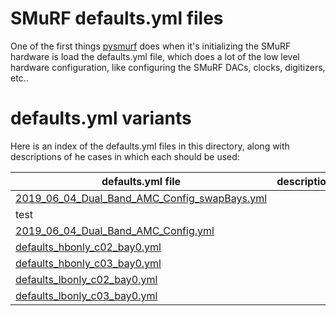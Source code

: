 # SMuRF defaults.yml files

One of the first things [pysmurf](https://github.com/slaclab/pysmurf)
does when it's initializing the SMuRF hardware is load the
defaults.yml file, which does a lot of the low level hardware
configuration, like configuring the SMuRF DACs, clocks, digitizers,
etc..

# defaults.yml variants

Here is an index of the defaults.yml files in this directory, along
with descriptions of he cases in which each should be used:

| defaults.yml file | description |
|-------------------|-------------|
|[2019_06_04_Dual_Band_AMC_Config_swapBays.yml](2019_06_04_Dual_Band_AMC_Config_swapBays.yml)|
 test |
|[2019_06_04_Dual_Band_AMC_Config.yml](2019_06_04_Dual_Band_AMC_Config.yml)|
|[defaults_hbonly_c02_bay0.yml](defaults_hbonly_c02_bay0.yml)|
|[defaults_hbonly_c03_bay0.yml](defaults_hbonly_c03_bay0.yml)|
|[defaults_lbonly_c02_bay0.yml](defaults_lbonly_c02_bay0.yml)|
|[defaults_lbonly_c03_bay0.yml](defaults_lbonly_c03_bay0.yml)|
